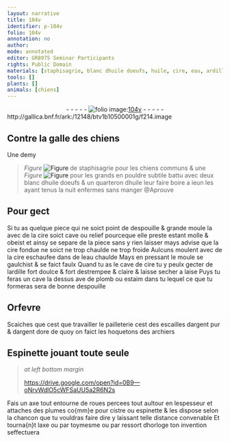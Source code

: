 ```yaml
---
layout: narrative
title: 104v
identifier: p-104v
folio: 104v
annotation: no
author:
mode: annotated
editor: GR8975 Seminar Participants
rights: Public Domain
materials: [staphisagrie, blanc dhuile doeufs, huile, cire, eau, ardille, plomb, estaim, argent, argent dore, plumes]
tools: []
plants: []
animals: [chiens]
---
```


<div class="folio" align="center">- - - - - <a href="http://gallica.bnf.fr/ark:/12148/btv1b10500001g/f214.image" target="_blank"><img src="https://cu-mkp.github.io/2017-workshop-edition/assets/photo-icon.png" alt="folio image: " style="display:inline-block; margin-bottom:-3px;"/>104v</a> - - - - - </div> http://gallica.bnf.fr/ark:/12148/btv1b10500001g/f214.image   

## Contre la galle des <span class="al">chiens</span>

 
Une demy 
> *Figure*
> <a href="℥" target="_blank"><img src="https://cu-mkp.github.io/GR8975-edition/assets/photo-icon.png" alt="Figure" style="display:inline-block; margin-bottom:-3px;"/></a>
 de <span class="m">staphisagrie</span> pour les <span class="al">chiens</span> communs & une 
> *Figure*
> <a href="℥" target="_blank"><img src="https://cu-mkp.github.io/GR8975-edition/assets/photo-icon.png" alt="Figure" style="display:inline-block; margin-bottom:-3px;"/></a>
 pour les grands en pouldre subtile battu avec deux <span class="m">blanc dhuile doeufs</span> & un quarteron d<span class="m">huile</span> leur faire boire a ieun les ayant tenus la nuit enfermes sans manger @Aprouve
    

## Pour gect

 
Si tu as quelque piece qui ne soict point de despouille & grande moule la avec de la <span class="m">cire</span> soict cave ou relief pourceque elle preste estant molle & obeist et ainsy se separe de la piece sans y rien laisser mays advise que la <span class="m">cire</span> fondue ne soict ne trop chaulde ne trop froide Aulcuns moulent avec de la <span class="m">cire</span> eschaufee dans de l<span class="m">eau</span> chaulde Mays en pressant le moule se gaulchist & se faict faulx Quand tu as le cave de <span class="m">cire</span> tu y peulx gecter de l<span class="m">ardille</span> fort doulce & fort destrempee & claire & laisse secher a laise Puys tu feras un cave la dessus ave de <span class="m">plomb</span> ou <span class="m">estaim</span> dans tu lequel ce que tu formeras sera de bonne despouille
    

## <span class="pro">Orfevre</span>

 
Scaiches que cest que travailler le pailleterie cest des escailles d<span class="m">argent</span> pur & d<span class="m">argent dore</span> de quoy on faict les hoquetons des <span class="pro">archiers</span>
    

## Espinette jouant toute seule

 
> *at left bottom margin*
> 
>   https://drive.google.com/open?id=0B9—oNrvWdlO5cWFSaUU5a2R6N2s  
 
Fais un axe tout entourne de roues percees tout aultour en lespesseur et attaches des <span class="m">plumes</span> co{mm}e pour cistre ou espinette & les dispose selon la chancon que tu vouldras faire dire y laissant telle distance convenable Et tourna{n}t laxe ou par toymesme ou par ressort dhorloge ton invention seffectuera
 